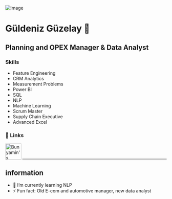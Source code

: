 ![image](https://github.com/user-attachments/assets/9b7bd027-5d7a-42f3-a43f-303e07a22760)

# Güldeniz Güzelay 🤞

## Planning and OPEX Manager & Data Analyst

### Skills
* Feature Engineering
* CRM Analytics
* Measurement Problems
* Power BI
* SQL
* NLP
* Machine Learning
* Scrum Master
* Supply Chain Executive
* Advanced Excel

### 🧠 Links

<a href="https://www.linkedin.com/in/guldenizguzelay/">
  <img align="left" alt="Bunyamin's Linkedin" width="50px" src="https://raw.githubusercontent.com/bunyaminergen/bunyaminergen/master/icons/linkedin.svg" />
</a>

<br/>
<br/>


---

## information

- 🌱 I’m currently learning NLP 
- ⚡ Fun fact: Old E-com and automotive manager, new data analyst

<!---
Guldenizguzelay/Guldenizguzelay is a ✨ special ✨ repository because its `README.md` (this file) appears on your GitHub profile.
You can click the Preview link to take a look at your changes.
--->
